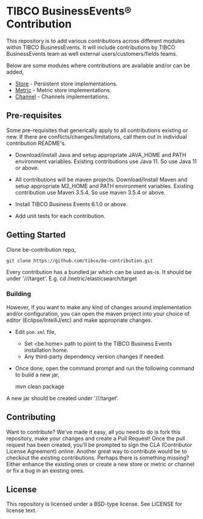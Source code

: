 # TIBCO BusinessEvents® Contribution

This repository is to add various contributions across different modules within TIBCO BusinessEvents. It will include contributions by TIBCO BusinessEvents team as well external users/customers/fields teams.

Below are some modules where contributions are available and/or can be added,

* [Store]() - Persistent store implementations.
* [Metric]() - Metric store implementations.
* [Channel]() - Channels implementations.

 ## Pre-requisites

 Some pre-requisites that generically apply to all contributions existing or new. If there are conflicts/changes/limitations, call them out in individual contribution README's.

 * Download/install Java and setup appropriate JAVA_HOME and PATH environment variables. Existing contributions use Java 11. So use Java 11 or above.

 * All contributions will be maven projects. Download/Install Maven and setup appropriate M2_HOME and PATH environment variables. Existing contribution use Maven 3.5.4. So use maven 3.5.4 or above.

 * Install TIBCO Business Events 6.1.0 or above.

 * Add unit tests for each contribution.

 ## Getting Started

 Clone be-contribution repo,

	git clone https://github.com/tibco/be-contribution.git

 Every contribution has a bundled jar which can be used as-is. It should be under '/<modules>/<contribution>/target'. E.g.
    cd /metric/elasticsearch/target

  ### Building

  However, if you want to make any kind of changes around implementation and/or configuration, you can open the maven project into your choice of editor (Eclipse/IntelliJ/etc) and make appropriate changes.

  * Edit `pom.xml` file,
  	- Set <be.home> path to point to the TIBCO Business Events installation home.
    - Any third-party dependency version changes if needed.

  * Once done, open the command prompt and run the following command to build a new jar,

	mvn clean package

  A new jar should be created under '/<modules>/<contribution>/target'.


## Contributing

 Want to contribute? We've made it easy, all you need to do is fork this repository, make your changes and create a Pull Request! Once the pull request has been created, you'll be prompted to sign the CLA (Contributor License Agreement) online.
 Another great way to contribute would be to checkout the existing contributions. Perhaps there is something missing? Either enhance the existing ones or create a new store or metric or channel or fix a bug in an existing ones.


## License

This repository is licensed under a BSD-type license. See LICENSE for license text.
